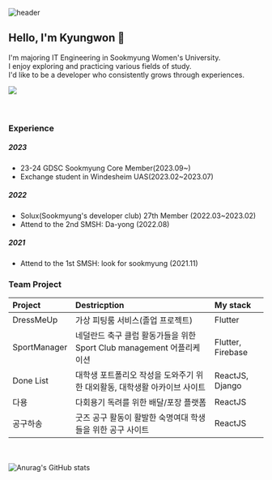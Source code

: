  ![header](https://capsule-render.vercel.app/api?type=waving&color=auto&height=300&section=header&text=Kyungwon\'s%20Archive&fontSize=50)

## Hello, I'm Kyungwon 👋

I'm majoring IT Engineering in Sookmyung Women's University.<br/>
I enjoy exploring and practicing various fields of study.<br/>
I'd like to be a developer who consistently grows through experiences.
<!--
**kyungwonS928/kyungwonS928** is a ✨ _special_ ✨ repository because its `README.md` (this file) appears on your GitHub profile.

Here are some ideas to get you started:

- 🔭 I’m currently working on ...
- 🌱 I’m currently learning ...
- 👯 I’m looking to collaborate on ...
- 🤔 I’m looking for help with ...
- 💬 Ask me about ...
- 📫 How to reach me: ...
- 😄 Pronouns: ...
- ⚡ Fun fact: ...
<img src="https://github-readme-stats.vercel.app/api?username=kyungwonS928&show_icons=true">
-->
<img src="https://github-readme-stats.vercel.app/api/top-langs/?username=kyungwonS928&layout=compact"><br><br>
<br/>
### Experience
##### 2023
- 23-24 GDSC Sookmyung Core Member(2023.09~)
- Exchange student in Windesheim UAS(2023.02~2023.07)

##### 2022
- Solux(Sookmyung's developer club) 27th Member (2022.03~2023.02)
- Attend to the 2nd SMSH: Da-yong (2022.08)

##### 2021
- Attend to the 1st SMSH: look for sookmyung (2021.11)


### Team Project

|Project|Destricption|My stack|
|:----|:-------|:-------|
|DressMeUp|가상 피팅룸 서비스(졸업 프로젝트)|Flutter|
|SportManager|네덜란드 축구 클럽 활동가들을 위한 Sport Club management 어플리케이션|Flutter, Firebase|
|Done List|대학생 포트폴리오 작성을 도와주기 위한 대외활동, 대학생활 아카이브 사이트|ReactJS, Django|
|다용|다회용기 독려를 위한 배달/포장 플랫폼|ReactJS|
|공구하송|굿즈 공구 활동이 활발한 숙명여대 학생들을 위한 공구 사이트|ReactJS|

<br/><br/>
![Anurag's GitHub stats](https://github-readme-stats.vercel.app/api?username=kyungwonS928&show_icons=true&theme=radical)

<!--
#### Toy Project for Study

|Name|stack|
|:----|:-------|
|Training AI with Raspberry Pi|Raspberry Pi, Python, Linux|
|넷플릭스 UI 클론 코딩|Flutter, Firebase|
|<M.B.I.T> 테스트 페이지 만들기|Django|
|만들면서 배우는 리액트|ReactJS|
|너의 숙명은?|VanillarJS|
|CNN을 이용한 마스크 객체 감지|Python, Jupyter notebook| -->
